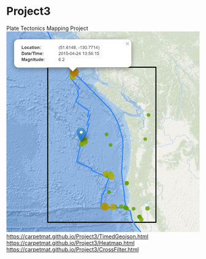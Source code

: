 # Project3
Plate Tectonics Mapping Project<br>
![Aug, 2015 Earthquakes|width=50%](Images/2015_04.PNG)
https://carpetmat.github.io/Project3/TimedGeojson.html<br>
https://carpetmat.github.io/Project3/Heatmap.html<br>
https://carpetmat.github.io/Project3/CrossFilter.html<br>

